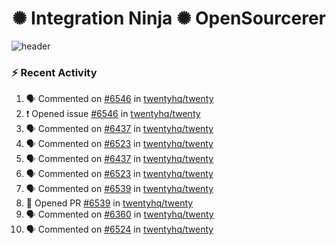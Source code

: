 
<h1 align="center">✺ Integration Ninja ✺ OpenSourcerer</h1>

![header](https://github.com/Nabhag8848/Nabhag8848/assets/65061890/3ecbdaa2-ea2a-4413-a40a-87945f5fb05a)

### :zap: Recent Activity

<!--START_SECTION:activity-->
1. 🗣 Commented on [#6546](https://github.com/twentyhq/twenty/issues/6546#issuecomment-2269309960) in [twentyhq/twenty](https://github.com/twentyhq/twenty)
2. ❗ Opened issue [#6546](https://github.com/twentyhq/twenty/issues/6546) in [twentyhq/twenty](https://github.com/twentyhq/twenty)
3. 🗣 Commented on [#6437](https://github.com/twentyhq/twenty/issues/6437#issuecomment-2269247073) in [twentyhq/twenty](https://github.com/twentyhq/twenty)
4. 🗣 Commented on [#6523](https://github.com/twentyhq/twenty/issues/6523#issuecomment-2269139632) in [twentyhq/twenty](https://github.com/twentyhq/twenty)
5. 🗣 Commented on [#6437](https://github.com/twentyhq/twenty/issues/6437#issuecomment-2269128548) in [twentyhq/twenty](https://github.com/twentyhq/twenty)
6. 🗣 Commented on [#6523](https://github.com/twentyhq/twenty/issues/6523#issuecomment-2269057498) in [twentyhq/twenty](https://github.com/twentyhq/twenty)
7. 🗣 Commented on [#6539](https://github.com/twentyhq/twenty/pull/6539#issuecomment-2269008116) in [twentyhq/twenty](https://github.com/twentyhq/twenty)
8. 💪 Opened PR [#6539](https://github.com/twentyhq/twenty/pull/6539) in [twentyhq/twenty](https://github.com/twentyhq/twenty)
9. 🗣 Commented on [#6360](https://github.com/twentyhq/twenty/issues/6360#issuecomment-2268303593) in [twentyhq/twenty](https://github.com/twentyhq/twenty)
10. 🗣 Commented on [#6524](https://github.com/twentyhq/twenty/issues/6524#issuecomment-2268210680) in [twentyhq/twenty](https://github.com/twentyhq/twenty)
<!--END_SECTION:activity-->

  



